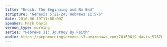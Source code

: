```yaml
---
title: "Enoch: The Beginning and No End"
scripture: "Genesis 5:21-24; Hebrews 11:5-6"
date: 2016-06-19T11:00:00Z
speaker: Mark Davis
sermon_type: morning
series: "Hebrews 11: Journey By Faith"
audio: https://pcpcmorningsermons.s3.amazonaws.com/20160619_davis-57670e439813a.mp3 
---
```



